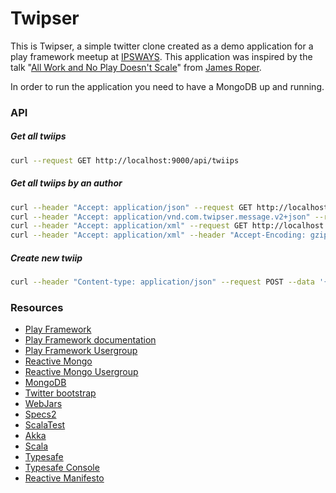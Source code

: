 Twipser
=====================================

This is Twipser, a simple twitter clone created as a demo application for a play framework meetup at [IPSWAYS](http://www.ipsways.com/).
This application was inspired by the talk "[All Work and No Play Doesn't Scale](http://parleys.com/play/51c38b03e4b0ed877035686c/)" from [James Roper](https://github.com/jroper/all-work-no-play-doesnt-scale). 

In order to run the application you need to have a MongoDB up and running.

### API

##### Get all twiips
```bash
curl --request GET http://localhost:9000/api/twiips
```

##### Get all twiips by an author
```bash
curl --header "Accept: application/json" --request GET http://localhost:9000/api/twiips/Jan
curl --header "Accept: application/vnd.com.twipser.message.v2+json" --request GET http://localhost:9000/api/twiips/Jan
curl --header "Accept: application/xml" --request GET http://localhost:9000/api/twiips/Jan
curl --header "Accept: application/xml" --header "Accept-Encoding: gzip" --request GET http://localhost:9000/api/twiips/Jan
```

##### Create new twiip
```bash
curl --header "Content-type: application/json" --request POST --data '{"author": "Jan", "message": "CURL TEST"}' http://localhost:9000/api/twiip
```

### Resources
* [Play Framework](http://www.playframework.com/)
* [Play Framework documentation](http://www.playframework.com/documentation/2.2.x/Home)
* [Play Framework Usergroup](https://groups.google.com/forum/#!forum/play-framework)
* [Reactive Mongo](http://reactivemongo.org/)
* [Reactive Mongo Usergroup](https://groups.google.com/forum/#!forum/reactivemongo)
* [MongoDB](http://www.mongodb.org/)
* [Twitter bootstrap](http://getbootstrap.com/)
* [WebJars](http://www.webjars.org/)
* [Specs2](http://etorreborre.github.io/specs2/)
* [ScalaTest](http://www.scalatest.org/)
* [Akka](http://akka.io/)
* [Scala](http://www.scala-lang.org/)
* [Typesafe](http://typesafe.com/)
* [Typesafe Console](http://typesafe.com/platform/runtime/console)
* [Reactive Manifesto](http://www.reactivemanifesto.org/)